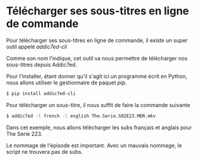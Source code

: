 # Télécharger ses sous-titres en ligne de commande 
 
Pour télécharger ses sous-titres en ligne de commande, il existe un 
super outil appelé *addic7ed-cli* 
 
Comme son nom l'indique, cet outil va nous permettre de télécharger nos 
sous-titres depuis Addic7ed. 
 
Pour l'installer, étant donner qu'il s'agit ici un programme écrit en 
Python, nous allons utiliser le gestionnaire de paquet *pip*. 
 
``` bash 
$ pip install addic7ed-cli 
``` 
 
Pour télécharger un sous-titre, il nous suffit de faire la commande 
suivante 
 
``` bash 
$ addic7ed -l french -l english The.Serie.S02E23.MDR.mkv 
``` 
 
Dans cet exemple, nous allons télécharger les subs français et anglais 
pour The Serie 223. 
 
Le nommage de l'épisode est important. Avec un mauvais nommage, le 
script ne trouvera pas de subs. 
